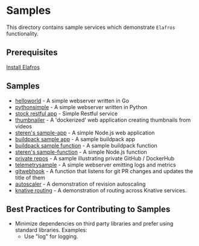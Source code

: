 # Samples

This directory contains sample services which demonstrate `Elafros`
functionality.

## Prerequisites

[Install Elafros](https://github.com/knative/install/blob/master/README.md)

## Samples

* [helloworld](./helloworld) - A simple webserver written in Go
* [pythonsimple](./pythonsimple) - A simple webserver written in Python
* [stock restful app](./stock-rest-app) - Simple Restful service
* [thumbnailer](./thumbnailer) - A 'dockerized' web application creating thumbnails from videos
* [steren's sample-app](./steren-app) - A simple Node.js web application
* [buildpack sample app](./buildpack-app) - A sample buildpack app
* [buildpack sample function](./buildpack-function) - A sample buildpack function
* [steren's sample-function](./steren-function) - A simple Node.js function
* [private repos](./private-repos/) - A sample illustrating private GitHub / DockerHub
* [telemetrysample](./telemetrysample) - A simple webserver emitting logs and metrics
* [gitwebhook](./gitwebhook) - A function that listens for git PR changes and updates the title of them
* [autoscaler](./autoscale) - A demonstration of revision autoscaling
* [knative routing](./knative-routing) - A demonstration of routing across Knative services.

## Best Practices for Contributing to Samples
* Minimize dependencies on third party libraries and prefer using standard libraries. Examples:
    * Use "log" for logging.
